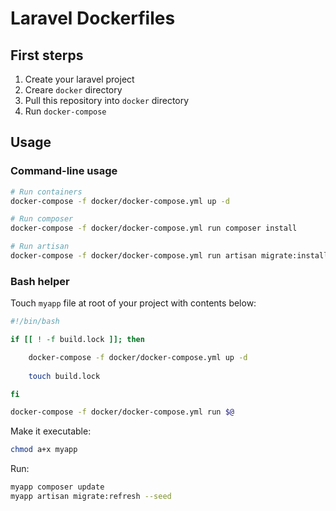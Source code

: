 # Laravel Dockerfiles

## First sterps
1. Create your laravel project
2. Creare `docker` directory
3. Pull this repository into `docker` directory
4. Run `docker-compose`

## Usage
### Command-line usage
```bash
# Run containers
docker-compose -f docker/docker-compose.yml up -d

# Run composer
docker-compose -f docker/docker-compose.yml run composer install

# Run artisan
docker-compose -f docker/docker-compose.yml run artisan migrate:install
```
### Bash helper
Touch `myapp` file at root of your project with contents below:
```bash
#!/bin/bash

if [[ ! -f build.lock ]]; then

    docker-compose -f docker/docker-compose.yml up -d
    
    touch build.lock

fi

docker-compose -f docker/docker-compose.yml run $@
```
Make it executable:
```bash
chmod a+x myapp
```
Run:
```bash
myapp composer update
myapp artisan migrate:refresh --seed
```

